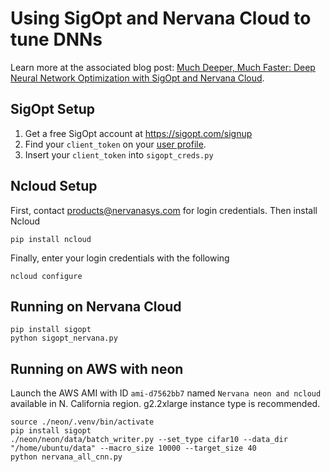# Using SigOpt and Nervana Cloud to tune DNNs

Learn more at the associated blog post: [Much Deeper, Much Faster: Deep Neural Network Optimization with SigOpt and Nervana Cloud](http://blog.sigopt.com/post/146208659358/much-deeper-much-faster-deep-neural-network).

## SigOpt Setup

1. Get a free SigOpt account at https://sigopt.com/signup
2. Find your `client_token` on your [user profile](https://sigopt.com/user/profile).
3. Insert your `client_token` into `sigopt_creds.py`

## Ncloud Setup

First, contact products@nervanasys.com for login credentials. Then install Ncloud

```
pip install ncloud
```

Finally, enter your login credentials with the following
```
ncloud configure
```

## Running on Nervana Cloud

```
pip install sigopt
python sigopt_nervana.py
```

## Running on AWS with neon

Launch the AWS AMI with ID `ami-d7562bb7` named `Nervana neon and ncloud`
   available in N. California region. g2.2xlarge instance type is recommended.

```
source ./neon/.venv/bin/activate
pip install sigopt
./neon/neon/data/batch_writer.py --set_type cifar10 --data_dir "/home/ubuntu/data" --macro_size 10000 --target_size 40
python nervana_all_cnn.py
```
